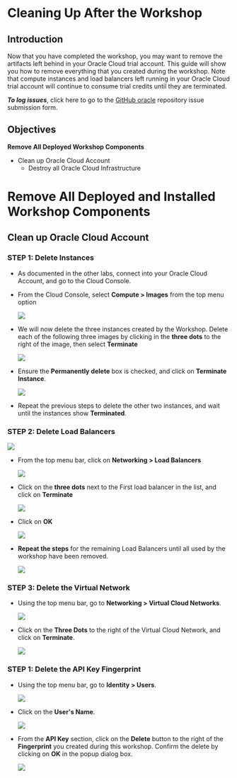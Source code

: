 # Cleaning Up After the Workshop

## Introduction

Now that you have completed the workshop, you may want to remove the artifacts left behind in your Oracle Cloud trial account. This guide will show you how to remove everything that you created during the workshop. Note that compute instances and load balancers left running in your Oracle Cloud trial account will continue to consume trial credits until they are terminated.

**_To log issues_**, click here to go to the [GitHub oracle](https://github.com/oracle/learning-library/issues/new) repository issue submission form.

## Objectives

**Remove All Deployed Workshop Components**

- Clean up Oracle Cloud Account
  - Destroy all Oracle Cloud Infrastructure

# Remove All Deployed and Installed Workshop Components

## Clean up Oracle Cloud Account

### **STEP 1**: Delete Instances

- As documented in the other labs, connect into your Oracle Cloud Account, and go to the Cloud Console.
- From the Cloud Console, select **Compute > Images** from the top menu option

  ![](images/manualcleanup/pic01.png)

- We will now delete the three instances created by the Workshop. Delete each of the following three images by clicking in the **three dots** to the right of the image, then select **Terminate**

  ![](images/manualcleanup/pic03.png)

- Ensure the **Permanently delete** box is checked, and click on **Terminate Instance**.

  ![](images/manualcleanup/pic04.png)

- Repeat the previous steps to delete the other two instances, and wait until the instances show **Terminated**.

### **STEP 2**: Delete Load Balancers

  ![](images/manualcleanup/pic05.png)

- From the top menu bar, click on **Networking > Load Balancers**

  ![](images/manualcleanup/pic06.png)

- Click on the **three dots** next to the First load balancer in the list, and click on **Terminate**

  ![](images/manualcleanup/pic07.png)

- Click on **OK**

  ![](images/manualcleanup/pic08.png)

- **Repeat the steps** for the remaining Load Balancers until all used by the workshop have been removed.

  ![](images/manualcleanup/pic09.png)

### **STEP 3**: Delete the Virtual Network

- Using the top menu bar, go to **Networking > Virtual Cloud Networks**.

  ![](images/manualcleanup/pic10.png)

- Click on the **Three Dots** to the right of the Virtual Cloud Network, and click on **Terminate**.

  ![](images/manualcleanup/pic11.png)

### **STEP 1**: Delete the API Key Fingerprint

- Using the top menu bar, go to **Identity > Users**.

  ![](images/manualcleanup/pic12.png)

- Click on the **User's Name**.

  ![](images/manualcleanup/pic13.png)

- From the **API Key** section, click on the **Delete** button to the right of the **Fingerprint** you created during this workshop. Confirm the delete by clicking on **OK** in the popup dialog box.

  ![](images/manualcleanup/pic14.png)
